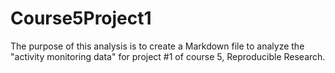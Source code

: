 # Course5Project1

The purpose of this analysis is to create a Markdown file to analyze the "activity monitoring data" for project #1 of course 5, Reproducible Research.

